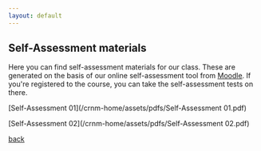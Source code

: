 ```yaml
---
layout: default
---
```


## Self-Assessment materials

Here you can find self-assessment materials for our class. These are generated on the basis of our online self-assessment tool from <a href="https://moodle.upol.cz/">Moodle</a>. If you're registered to the course, you can take the self-assessment tests on there.

[Self-Assessment 01](/crnm-home/assets/pdfs/Self-Assessment 01.pdf)

[Self-Assessment 02](/crnm-home/assets/pdfs/Self-Assessment 02.pdf)


[back](./)
